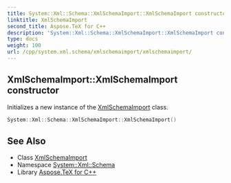 ```yaml
---
title: System::Xml::Schema::XmlSchemaImport::XmlSchemaImport constructor
linktitle: XmlSchemaImport
second_title: Aspose.TeX for C++
description: 'System::Xml::Schema::XmlSchemaImport::XmlSchemaImport constructor. Initializes a new instance of the XmlSchemaImport class in C++.'
type: docs
weight: 100
url: /cpp/system.xml.schema/xmlschemaimport/xmlschemaimport/
---
```

## XmlSchemaImport::XmlSchemaImport constructor


Initializes a new instance of the [XmlSchemaImport](../) class.

```cpp
System::Xml::Schema::XmlSchemaImport::XmlSchemaImport()
```

## See Also

* Class [XmlSchemaImport](../)
* Namespace [System::Xml::Schema](../../)
* Library [Aspose.TeX for C++](../../../)
